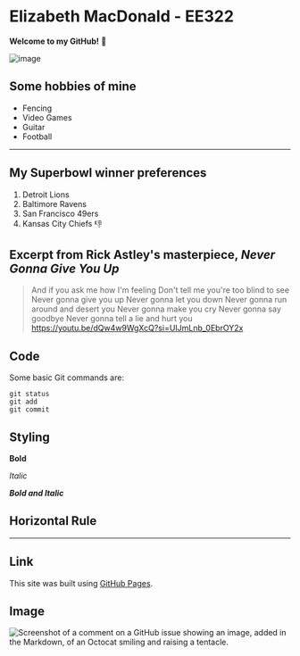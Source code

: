 # Elizabeth MacDonald - EE322
**Welcome to my GitHub!** 👋

![image](https://github.com/elizabeth674/EE322/assets/71655045/2269f53e-a52c-4bba-b6ce-d92d078b7b9d)

## Some hobbies of mine
- Fencing
- Video Games
- Guitar
- Football
---
## My Superbowl winner preferences
1. Detroit Lions 
2. Baltimore Ravens
3. San Francisco 49ers
4. Kansas City Chiefs 👎
## Excerpt from Rick Astley's masterpiece, *Never Gonna Give You Up*
>And if you ask me how I'm feeling
Don't tell me you're too blind to see
Never gonna give you up
Never gonna let you down
Never gonna run around and desert you
Never gonna make you cry
Never gonna say goodbye
Never gonna tell a lie and hurt you
https://youtu.be/dQw4w9WgXcQ?si=UIJmLnb_0EbrOY2x
## Code
Some basic Git commands are:
```
git status
git add
git commit
```
## Styling
**Bold**

*Italic*

***Bold and Italic***
## Horizontal Rule
---

## Link
This site was built using [GitHub Pages](https://pages.github.com/).

## Image
![Screenshot of a comment on a GitHub issue showing an image, added in the Markdown, of an Octocat smiling and raising a tentacle.](https://myoctocat.com/assets/images/base-octocat.svg)
